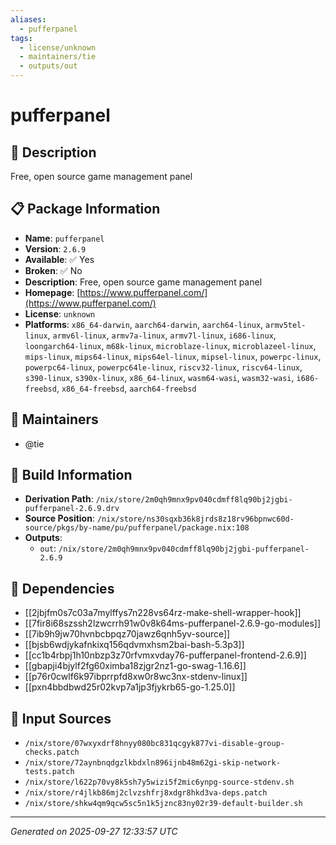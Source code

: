 ```yaml
---
aliases:
  - pufferpanel
tags:
  - license/unknown
  - maintainers/tie
  - outputs/out
---
```


# pufferpanel

## 📝 Description

Free, open source game management panel

## 📋 Package Information

- **Name**: `pufferpanel`
- **Version**: `2.6.9`
- **Available**: ✅ Yes
- **Broken**: ✅ No
- **Description**: Free, open source game management panel
- **Homepage**: [https://www.pufferpanel.com/](https://www.pufferpanel.com/)
- **License**: `unknown`
- **Platforms**: `x86_64-darwin`, `aarch64-darwin`, `aarch64-linux`, `armv5tel-linux`, `armv6l-linux`, `armv7a-linux`, `armv7l-linux`, `i686-linux`, `loongarch64-linux`, `m68k-linux`, `microblaze-linux`, `microblazeel-linux`, `mips-linux`, `mips64-linux`, `mips64el-linux`, `mipsel-linux`, `powerpc-linux`, `powerpc64-linux`, `powerpc64le-linux`, `riscv32-linux`, `riscv64-linux`, `s390-linux`, `s390x-linux`, `x86_64-linux`, `wasm64-wasi`, `wasm32-wasi`, `i686-freebsd`, `x86_64-freebsd`, `aarch64-freebsd`
## 👥 Maintainers

- @tie


## 🔧 Build Information

- **Derivation Path**: `/nix/store/2m0qh9mnx9pv040cdmff8lq90bj2jgbi-pufferpanel-2.6.9.drv`
- **Source Position**: `/nix/store/ns30sqxb36k8jrds8z18rv96bpnwc60d-source/pkgs/by-name/pu/pufferpanel/package.nix:108`
- **Outputs**:
  - `out`:  `/nix/store/2m0qh9mnx9pv040cdmff8lq90bj2jgbi-pufferpanel-2.6.9`

## 🔗 Dependencies

- [[2jbjfm0s7c03a7mylffys7n228vs64rz-make-shell-wrapper-hook]]
- [[7fir8i68szssh2lzwcrrh91w0v8k64ms-pufferpanel-2.6.9-go-modules]]
- [[7ib9h9jw70hvnbcbpqz70jawz6qnh5yv-source]]
- [[bjsb6wdjykafnkixq156qdvmxhsm2bai-bash-5.3p3]]
- [[cc1b4rbpj1h10nbzp3z70rfvmxvday76-pufferpanel-frontend-2.6.9]]
- [[gbapji4bjylf2fg60ximba18zjgr2nz1-go-swag-1.16.6]]
- [[p76r0cwlf6k97ibprrpfd8xw0r8wc3nx-stdenv-linux]]
- [[pxn4bbdbwd25r02kvp7a1jp3fjykrb65-go-1.25.0]]

## 📁 Input Sources

- `/nix/store/07wxyxdrf8hnyy080bc831qcgyk877vi-disable-group-checks.patch`
- `/nix/store/72aynbnqdgzlkbdxln896ijnb48m62gi-skip-network-tests.patch`
- `/nix/store/l622p70vy8k5sh7y5wizi5f2mic6ynpg-source-stdenv.sh`
- `/nix/store/r4jlkb86mj2clvzshfrj8xdgr8hkd3va-deps.patch`
- `/nix/store/shkw4qm9qcw5sc5n1k5jznc83ny02r39-default-builder.sh`

---
*Generated on 2025-09-27 12:33:57 UTC*
